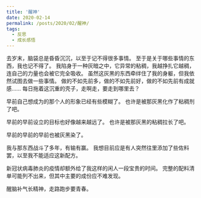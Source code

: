 ```yaml
---
title: '醒神'
date: 2020-02-14
permalink: /posts/2020/02/醒神/
tags:
  - 反思
  - 成长感悟
---
```


去岁末，脑袋总是昏昏沉沉，以至于记不得很多事情。
至于是关于哪些事情的东西，我也记不得了。
我陷身于一种灰暗之中，它异常的粘稠，我越挣扎它越稠，连自己的力量也会被它完全吸收。
虽然这灰黑的东西牵绊住了我的身躯，但我依然试图去做一些事情。
做的不如先前多，做的不如先前好，做的不如先前有成就感……
每日拖着这沉重的壳子，走啊走，要走到哪里去？

早前自己想成为的那个人的形象已经有些模糊了。
也许是被那灰黑化作了粘稠剂了吧。

早前的早前设立的目标也好像越来越远了。
也许是被那灰黑的粘稠拉长了吧。

早前的早前的早前也被灰黑染了。

我与那东西战斗了多年，有输有赢。
我想目前应是有人突然往里添加了些佐料罢，以至我不能适应这新配方。

新冠状病毒肺炎的疫情却额外给了我这样的闲人一段宝贵的时间。
完整的配料清单可能列不出来，但其中主要的成份应不难发现。

醒脑补气长精神，走路跑步要青春。
